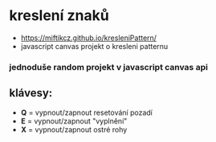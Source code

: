 # kreslení znaků
- https://miftikcz.github.io/kresleniPattern/
- javascript canvas projekt o kresleni patternu

### jednoduše random projekt v javascript canvas api

## klávesy:
- **Q** = vypnout/zapnout resetování pozadí
- **E** = vypnout/zapnout "vyplnění"
- **X** = vypnout/zapnout ostré rohy
